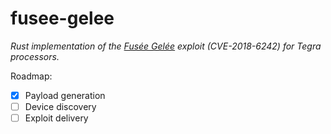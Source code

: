 # fusee-gelee
*Rust implementation of the [Fusée Gelée](https://github.com/Qyriad/fusee-launcher) exploit (CVE-2018-6242) for Tegra processors.*

Roadmap:
- [x] Payload generation
- [ ] Device discovery
- [ ] Exploit delivery
